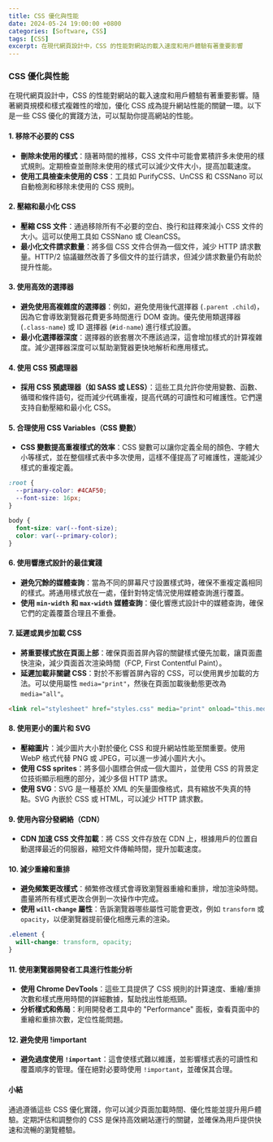 ```yaml
---
title: CSS 優化與性能
date: 2024-05-24 19:00:00 +0800
categories: [Software, CSS]
tags: [CSS] 
excerpt: 在現代網頁設計中，CSS 的性能對網站的載入速度和用戶體驗有著重要影響
---
```


### CSS 優化與性能

在現代網頁設計中，CSS 的性能對網站的載入速度和用戶體驗有著重要影響。隨著網頁規模和樣式複雜性的增加，優化 CSS 成為提升網站性能的關鍵一環。以下是一些 CSS 優化的實踐方法，可以幫助你提高網站的性能。

#### 1. 移除不必要的 CSS

- **刪除未使用的樣式**：隨著時間的推移，CSS 文件中可能會累積許多未使用的樣式規則。定期檢查並刪除未使用的樣式可以減少文件大小，提高加載速度。
- **使用工具檢查未使用的 CSS**：工具如 PurifyCSS、UnCSS 和 CSSNano 可以自動檢測和移除未使用的 CSS 規則。

#### 2. 壓縮和最小化 CSS

- **壓縮 CSS 文件**：通過移除所有不必要的空白、換行和註釋來減小 CSS 文件的大小。這可以使用工具如 CSSNano 或 CleanCSS。
- **最小化文件請求數量**：將多個 CSS 文件合併為一個文件，減少 HTTP 請求數量。HTTP/2 協議雖然改善了多個文件的並行請求，但減少請求數量仍有助於提升性能。

#### 3. 使用高效的選擇器

- **避免使用高複雜度的選擇器**：例如，避免使用後代選擇器 (`.parent .child`)，因為它會導致瀏覽器花費更多時間進行 DOM 查詢。優先使用類選擇器 (`.class-name`) 或 ID 選擇器 (`#id-name`) 進行樣式設置。
- **最小化選擇器深度**：選擇器的嵌套層次不應該過深，這會增加樣式的計算複雜度。減少選擇器深度可以幫助瀏覽器更快地解析和應用樣式。

#### 4. 使用 CSS 預處理器

- **採用 CSS 預處理器（如 SASS 或 LESS）**：這些工具允許你使用變數、函數、循環和條件語句，從而減少代碼重複，提高代碼的可讀性和可維護性。它們還支持自動壓縮和最小化 CSS。

#### 5. 合理使用 CSS Variables（CSS 變數）

- **CSS 變數提高重複樣式的效率**：CSS 變數可以讓你定義全局的顏色、字體大小等樣式，並在整個樣式表中多次使用，這樣不僅提高了可維護性，還能減少樣式的重複定義。

```css
:root {
  --primary-color: #4CAF50;
  --font-size: 16px;
}

body {
  font-size: var(--font-size);
  color: var(--primary-color);
}
```

#### 6. 使用響應式設計的最佳實踐

- **避免冗餘的媒體查詢**：當為不同的屏幕尺寸設置樣式時，確保不重複定義相同的樣式。將通用樣式放在一處，僅針對特定情況使用媒體查詢進行覆蓋。
- **使用 `min-width` 和 `max-width` 媒體查詢**：優化響應式設計中的媒體查詢，確保它們的定義覆蓋合理且不重疊。

#### 7. 延遲或異步加載 CSS

- **將重要樣式放在頁面上部**：確保頁面首屏內容的關鍵樣式優先加載，讓頁面盡快渲染，減少頁面首次渲染時間（FCP, First Contentful Paint）。
- **延遲加載非關鍵 CSS**：對於不影響首屏內容的 CSS，可以使用異步加載的方法。可以使用屬性 `media="print"`，然後在頁面加載後動態更改為 `media="all"`。

```html
<link rel="stylesheet" href="styles.css" media="print" onload="this.media='all'">
```

#### 8. 使用更小的圖片和 SVG

- **壓縮圖片**：減少圖片大小對於優化 CSS 和提升網站性能至關重要。使用 WebP 格式代替 PNG 或 JPEG，可以進一步減小圖片大小。
- **使用 CSS sprites**：將多個小圖標合併成一個大圖片，並使用 CSS 的背景定位技術顯示相應的部分，減少多個 HTTP 請求。
- **使用 SVG**：SVG 是一種基於 XML 的矢量圖像格式，具有縮放不失真的特點。SVG 內嵌於 CSS 或 HTML，可以減少 HTTP 請求數。

#### 9. 使用內容分發網絡（CDN）

- **CDN 加速 CSS 文件加載**：將 CSS 文件存放在 CDN 上，根據用戶的位置自動選擇最近的伺服器，縮短文件傳輸時間，提升加載速度。

#### 10. 減少重繪和重排

- **避免頻繁更改樣式**：頻繁修改樣式會導致瀏覽器重繪和重排，增加渲染時間。盡量將所有樣式更改合併到一次操作中完成。
- **使用 `will-change` 屬性**：告訴瀏覽器哪些屬性可能會更改，例如 `transform` 或 `opacity`，以便瀏覽器提前優化相應元素的渲染。

```css
.element {
  will-change: transform, opacity;
}
```

#### 11. 使用瀏覽器開發者工具進行性能分析

- **使用 Chrome DevTools**：這些工具提供了 CSS 規則的計算速度、重繪/重排次數和樣式應用時間的詳細數據，幫助找出性能瓶頸。
- **分析樣式和佈局**：利用開發者工具中的 "Performance" 面板，查看頁面中的重繪和重排次數，定位性能問題。

#### 12. 避免使用 !important

- **避免過度使用 `!important`**：這會使樣式難以維護，並影響樣式表的可讀性和覆蓋順序的管理。僅在絕對必要時使用 `!important`，並確保其合理。

#### 小結

通過遵循這些 CSS 優化實踐，你可以減少頁面加載時間、優化性能並提升用戶體驗。定期評估和調整你的 CSS 是保持高效網站運行的關鍵，並確保為用戶提供快速和流暢的瀏覽體驗。
